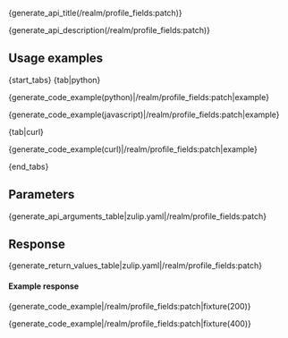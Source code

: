 {generate_api_title(/realm/profile_fields:patch)}

{generate_api_description(/realm/profile_fields:patch)}

## Usage examples

{start_tabs}
{tab|python}

{generate_code_example(python)|/realm/profile_fields:patch|example}

{generate_code_example(javascript)|/realm/profile_fields:patch|example}

{tab|curl}

{generate_code_example(curl)|/realm/profile_fields:patch|example}

{end_tabs}

## Parameters

{generate_api_arguments_table|zulip.yaml|/realm/profile_fields:patch}

## Response

{generate_return_values_table|zulip.yaml|/realm/profile_fields:patch}


#### Example response

{generate_code_example|/realm/profile_fields:patch|fixture(200)}

{generate_code_example|/realm/profile_fields:patch|fixture(400)}
